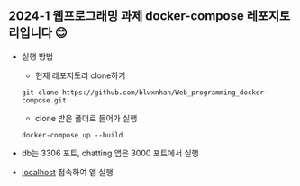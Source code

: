 ## 2024-1 웹프로그래밍 과제 docker-compose 레포지토리입니다 😊

- 실행 방법 
    - 현재 레포지토리 clone하기 
    
    `git clone https://github.com/blwxnhan/Web_programming_docker-compose.git`
    
    - clone 받은 폴더로 들어가 실행 
    
    `docker-compose up --build`

- db는 3306 포트, chatting 앱은 3000 포트에서 실행 
- [localhost](http://localhost:3000/) 접속하여 앱 실행